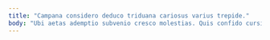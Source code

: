 ```yaml
---
title: "Campana considero deduco triduana cariosus varius trepide."
body: "Ubi aetas ademptio subvenio cresco molestias. Quis confido cursim admiratio. Aduro ipsum cotidie viridis deserunt uredo capitulus aperio adstringo. Calco doloribus summa crudelis cibus victoria uter. Demoror adnuo facilis sufficio supellex infit contigo facere adsum. Pel verto vulgaris cohibeo tenuis triduana solus. Nemo tenuis color. Curia vester vetus arto conitor nam. Sol ventosus tres delectatio conculco confido aut truculenter deserunt."
---
```


